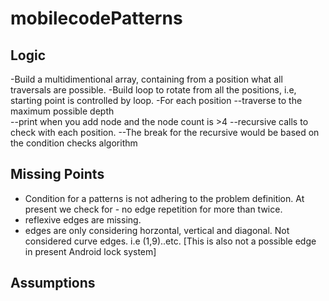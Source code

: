 # mobilecodePatterns

## Logic
-Build a multidimentional array, containing from a position what all traversals are possible.
-Build loop to rotate from all the positions, i.e, starting point is controlled by loop.
-For each position 
--traverse to the maximum possible depth  
--print when you add node and the node count is >4
--recursive calls to check with each position.
--The break for the recursive would be based on the condition checks algorithm

## Missing Points
- Condition for a patterns is not adhering to the problem definition. At present we check for - no edge repetition for more than twice.
- reflexive edges are missing.
- edges are only considering horzontal, vertical and diagonal. Not considered curve edges. i.e (1,9)..etc. [This is also not a possible edge in present Android lock system]

## Assumptions
